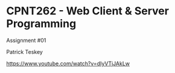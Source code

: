 # CPNT262 - Web Client & Server Programming

Assignment #01

Patrick Teskey


https://www.youtube.com/watch?v=dIyVTjJAkLw